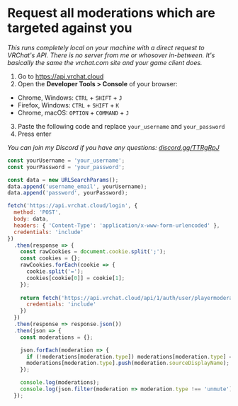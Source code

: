 # Request all moderations which are targeted against you

_This runs completely local on your machine with a direct request to VRChat's API. There is no server from me or whosover in-between. It's basically the same the vrchat.com site and your game client does._

1. Go to https://api.vrchat.cloud
2. Open the **Developer Tools > Console** of your browser:
  * Chrome, Windows: `CTRL` + `SHIFT` + `J`
  * Firefox, Windows: `CTRL` + `SHIFT` + `K`
  * Chrome, macOS: `OPTION` + `COMMAND` + `J`
3. Paste the following code and replace `your_username` and `your_password`
4. Press enter

_You can join my Discord if you have any questions: [discord.gg/TTRgRpJ](https://discord.gg/TTRgRpJ)_

```javascript
const yourUsername = 'your_username';
const yourPassword = 'your_password';

const data = new URLSearchParams();
data.append('username_email', yourUsername);
data.append('password', yourPassword);

fetch('https://api.vrchat.cloud/login', {
  method: 'POST',
  body: data,
  headers: { 'Content-Type': 'application/x-www-form-urlencoded' },
  credentials: 'include'
})
  .then(response => {
    const rawCookies = document.cookie.split(';');
    const cookies = {};
    rawCookies.forEach(cookie => {
      cookie.split('=');
      cookies[cookie[0]] = cookie[1];
    });
    
    return fetch('https://api.vrchat.cloud/api/1/auth/user/playermoderated', {
      credentials: 'include'
    })
  })
  .then(response => response.json())
  .then(json => {
    const moderations = {};

    json.forEach(moderation => {
      if (!moderations[moderation.type]) moderations[moderation.type] = [];
      moderations[moderation.type].push(moderation.sourceDisplayName);
    });

    console.log(moderations);
    console.log(json.filter(moderation => moderation.type !== 'unmute'));
  });
```
